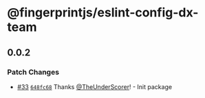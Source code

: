 # @fingerprintjs/eslint-config-dx-team

## 0.0.2

### Patch Changes

- [#33](https://github.com/fingerprintjs/dx-team-toolkit/pull/33) [`648fc68`](https://github.com/fingerprintjs/dx-team-toolkit/commit/648fc680c0aaafca941ee6b28334d22c1f017cab) Thanks [@TheUnderScorer](https://github.com/TheUnderScorer)! - Init package
